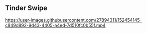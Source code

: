 ## Tinder Swipe
https://user-images.githubusercontent.com/27894311/152454145-c849d892-9d43-4405-a4ed-7d510fc0b55f.mp4
